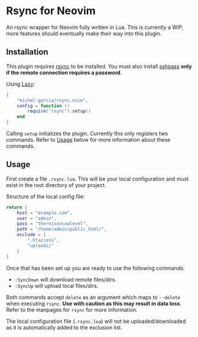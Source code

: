 # Rsync for Neovim

An rsync wrapper for Neovim fully written in Lua. This is currently a WIP, more features should eventually make their way into this plugin.

## Installation

This plugin requires [rsync](https://github.com/WayneD/rsync) to be installed. You must also install [sshpass](https://sourceforge.net/projects/sshpass/) **only if the remote connection requires a password**.

Using [Lazy](https://github.com/folke/lazy.nvim):

```lua
{
    "michel-garcia/rsync.nvim",
    config = function ()
        require("rsync").setup()
    end
}
```

Calling `setup` initializes the plugin. Currently this only registers two commands. Refer to [Usage](#usage) below for more information about these commands.

## Usage

First create a file `.rsync.lua`. This will be your local configuration and must exist in the root directory of your project.

Structure of the local config file:

```lua
return {
    host = "example.com",
    user = "admin",
    pass = "thereisnocowlevel",
    path = "/home/admin/public_html/",
    exclude = {
        ".htaccess",
        "uploads/"
    }
}
```

Once that has been set up you are ready to use the following commands:

- `:SyncDown` will download remote files/dirs.
- `:SyncUp` will upload local files/dirs.

Both commands accept `delete` as an argument which maps to `--delete` when executing `rsync`. **Use with caution as this may result in data loss**. Refer to the manpages for `rsync` for more information.

The local configuration file (`.rsync.lua`) will not be uploaded/downloaded as it is automatically added to the exclusion list.
